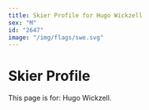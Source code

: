 ```yaml
---
title: Skier Profile for Hugo Wickzell
sex: "M"
id: "2647"
image: "/img/flags/swe.svg" 
---
```


# Skier Profile

This page is for: Hugo Wickzell.
    